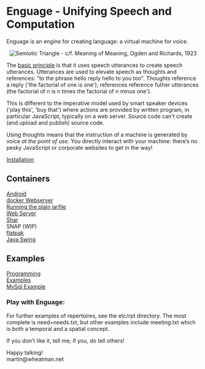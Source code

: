 # Enguage - Unifying Speech and Computation

Enguage is an engine for creating language: a virtual machine for voice.

<center>

![Semiotic Triangle - c/f. Meaning of Meaning, Ogden and Richards, 1923](https://upload.wikimedia.org/wikipedia/commons/thumb/b/b0/Ogden_semiotic_triangle.png/1024px-Ogden_semiotic_triangle.png "Semiotic Triangle - c/f. Meaning of Meaning, Ogden and Richards, 1923")

</center>

The [basic principle](doc/principle.md) is that it uses speech utterances to 
create speech utterances. Utterances are used to elevate speech as thoughts and
references: "to the phrase hello reply hello to you too". Thoughts reference a 
reply ('the factorial of one is one'); references reference futher utterances
(the factorial of n is n times the factorial of n minus one').

This is different to the imperative model used by smart speaker devices 
('play this', 'buy that') where actions are provided by written program,
in particular JavaScript, typically on a web server. Source code can't create 
(and upload and publish) source code.

Using thoughts means that the instruction of a machine is generated by voice 
*at the point of use*.
You directly interact with your machine:
there’s no pesky JavaScript or corporate websites to get in the way!

[Installation](doc/install.md)

## Containers
[Android](doc/android.md)<br/>
[docker Webserver](doc/container.md)<br/>
[Running the plain jarfile](doc/jarfile.md)<br/>
[Web Server](doc/httpd.md)<br/>
[Shar](doc/shar.md)<br/>
SNAP (WIP)<br/>
[flatpak](doc/flatpak.md)</br>
[Java Swing](doc/swing.md)

## Examples

[Programming](doc/programming.md)<br/>
[Examples](doc/examples.md)<br/>
[MySql Example](doc/mySql.md)

<h3>Play with Enguage:</h3>
<P>For further examples of repertoires, see the etc/rpt directory.
The most complete is need+needs.txt, but other examples include
meeting.txt which is both a temporal and a spatial concept.

If you don’t like it, tell me; if you, do tell others!
<p>Happy talking!<br/>
martin@wheatman.net
